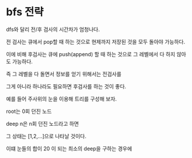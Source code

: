 # bfs 전략

dfs와 달리 전/후 검사의 시간차가 엄청나다.



전 검사는 큐에서 pop할 때 하는 것으로 현제까지 저장된 것을 모두 돌아야 가능하다.

이에 비해 후검사는 큐에 push(append) 할 때 하는 것으로 그 레벨에서 다 하지 않아도 가능하다.

즉 그 레벨을 다 돌면서 정보를 얻기 위해서는 전검사를

그게 아니라 하나라도 필요하면 후검사를 하는 것이 좋다.

예를 들어 주사위의 눈을 이용해 트리를 구성해 보자.

root는 0회 던진 노드

deep n은 n회 던진 노드라고 하면

그 상태는 [1,2,...]으로 나타날 것이다.

이떄 눈들의 합이 20 이 되는 최소의 deep을 구하는 경우에









































































